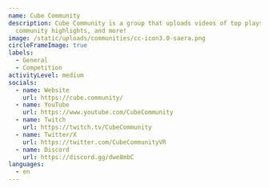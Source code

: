 ```yaml
---
name: Cube Community
description: Cube Community is a group that uploads videos of top plays,
  community highlights, and more!
image: /static/uploads/communities/cc-icon3.0-saera.png
circleFrameImage: true
labels:
  - General
  - Competition
activityLevel: medium
socials:
  - name: Website
    url: https://cube.community/
  - name: YouTube
    url: https://www.youtube.com/CubeCommunity
  - name: Twitch
    url: https://twitch.tv/CubeCommunity
  - name: Twitter/X
    url: https://twitter.com/CubeCommunityVR
  - name: Discord
    url: https://discord.gg/dwe8mbC
languages:
  - en
---
```

